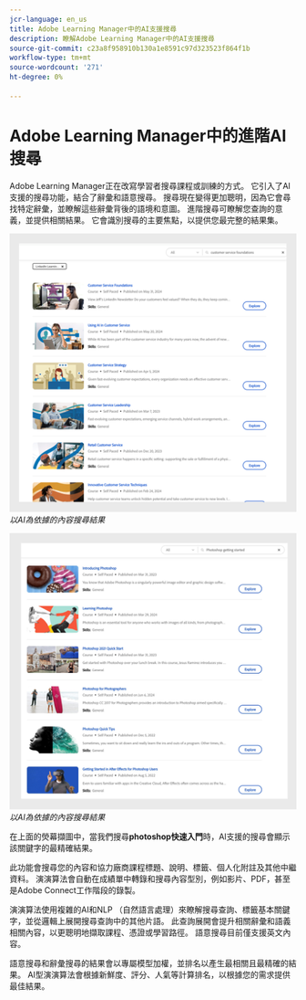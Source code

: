 ```yaml
---
jcr-language: en_us
title: Adobe Learning Manager中的AI支援搜尋
description: 瞭解Adobe Learning Manager中的AI支援搜尋
source-git-commit: c23a8f958910b130a1e8591c97d323523f864f1b
workflow-type: tm+mt
source-wordcount: '271'
ht-degree: 0%

---
```


# Adobe Learning Manager中的進階AI搜尋

Adobe Learning Manager正在改寫學習者搜尋課程或訓練的方式。 它引入了AI支援的搜尋功能，結合了辭彙和語意搜尋。 搜尋現在變得更加聰明，因為它會尋找特定辭彙，並瞭解這些辭彙背後的語境和意圖。 進階搜尋可瞭解您查詢的意義，並提供相關結果。 它會識別搜尋的主要焦點，以提供您最完整的結果集。

![](assets/search-1.png)
_以AI為依據的內容搜尋結果_

![](assets/search-2.png)
_以AI為依據的內容搜尋結果_

在上面的熒幕擷圖中，當我們搜尋&#x200B;**photoshop快速入門**&#x200B;時，AI支援的搜尋會顯示該關鍵字的最精確結果。

此功能會搜尋您的內容和協力廠商課程標題、說明、標籤、個人化附註及其他中繼資料。 演演算法會自動在成績單中轉錄和搜尋內容型別，例如影片、PDF，甚至是Adobe Connect工作階段的錄製。

演演算法使用複雜的AI和NLP （自然語言處理）來瞭解搜尋查詢、標籤基本關鍵字，並從邏輯上展開搜尋查詢中的其他片語。 此查詢展開會提升相關辭彙和語義相關內容，以更聰明地擷取課程、憑證或學習路徑。 語意搜尋目前僅支援英文內容。

語意搜尋和辭彙搜尋的結果會以專屬模型加權，並排名以產生最相關且最精確的結果。 AI型演演算法會根據新鮮度、評分、人氣等計算排名，以根據您的需求提供最佳結果。
